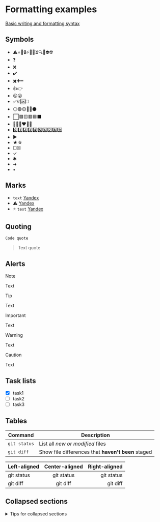# Formatting examples

[Basic writing and formatting syntax](https://docs.github.com/en/get-started/writing-on-github/getting-started-with-writing-and-formatting-on-github/basic-writing-and-formatting-syntax)

## Symbols
* ⚠️⭐🚧🔒⚡💡📌⏳🔍🚀⛔☢️
* ❓
* ❌
* ✔️
* ✖️➕➖
* 👍👉
* 😕😮
* ✅☑️🆗☐
* ⚪🟢🟡🔴🔵⚫
* ⬜🟩🟨🟥🟦⬛
* 🤍💚💛❤️💙🖤
* 0️⃣1️⃣2️⃣3️⃣4️⃣5️⃣6️⃣7️⃣8️⃣9️⃣
* ▶️
* ★☆
* ☐☒
* ✓
* ✱
* ➜
* •

## Marks
* `text` [Yandex](https://yandex.ru)
* ⚠️ [Yandex](https://yandex.ru)
* ⭐ `text` [Yandex](https://yandex.ru)

## Quoting
`Code quote`
> Text quote

## Alerts
> [!NOTE]
> Text

> [!TIP]
> Text

> [!IMPORTANT]
> Text

> [!WARNING]
> Text

> [!CAUTION]
> Text

## Task lists
* [x] task1
* [ ] task2
* [ ] task3

## Tables
| Command | Description |
| --- | --- |
| `git status` | List all *new or modified* files |
| `git diff` | Show file differences that **haven't been** staged |

| Left-aligned | Center-aligned | Right-aligned |
| :---         |     :---:      |          ---: |
| git status   | git status     | git status    |
| git diff     | git diff       | git diff      |

## Collapsed sections
<details>
<summary>Tips for collapsed sections</summary>

### You can add a header

You can add text within a collapsed section.

```python
   print(f'val={x}')
```
</details>

